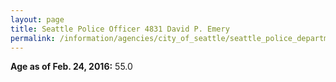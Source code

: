```yaml
---
layout: page
title: Seattle Police Officer 4831 David P. Emery
permalink: /information/agencies/city_of_seattle/seattle_police_department/copbook/4831/
---
```


**Age as of Feb. 24, 2016:** 55.0
